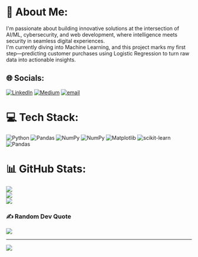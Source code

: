 # 💫 About Me:
I'm passionate about building innovative solutions at the intersection of AI/ML, cybersecurity, and web development, where intelligence meets security in seamless digital experiences.<br>I'm currently diving into Machine Learning, and this project marks my first step—predicting customer purchases using Logistic Regression to turn raw data into actionable insights.


## 🌐 Socials:
[![LinkedIn](https://img.shields.io/badge/LinkedIn-%230077B5.svg?logo=linkedin&logoColor=white)](https://linkedin.com/in/www.linkedin.com/in/megh-chauhan-23740b283) [![Medium](https://img.shields.io/badge/Medium-12100E?logo=medium&logoColor=white)](https://medium.com/@@meghchauhan8) [![email](https://img.shields.io/badge/Email-D14836?logo=gmail&logoColor=white)](mailto:meghchauhan8.study@gmail.com) 

# 💻 Tech Stack:
![Python](https://img.shields.io/badge/python-3670A0?style=for-the-badge&logo=python&logoColor=ffdd54) ![Pandas](https://img.shields.io/badge/pandas-%23150458.svg?style=for-the-badge&logo=pandas&logoColor=white) ![NumPy](https://img.shields.io/badge/numpy-%23013243.svg?style=for-the-badge&logo=numpy&logoColor=white) ![NumPy](https://img.shields.io/badge/numpy-%23013243.svg?style=for-the-badge&logo=numpy&logoColor=white) ![Matplotlib](https://img.shields.io/badge/Matplotlib-%23ffffff.svg?style=for-the-badge&logo=Matplotlib&logoColor=black) ![scikit-learn](https://img.shields.io/badge/scikit--learn-%23F7931E.svg?style=for-the-badge&logo=scikit-learn&logoColor=white) ![Pandas](https://img.shields.io/badge/pandas-%23150458.svg?style=for-the-badge&logo=pandas&logoColor=white)
# 📊 GitHub Stats:
![](https://github-readme-stats.vercel.app/api?username=Megh8py&theme=tokyonight&hide_border=false&include_all_commits=true&count_private=true)<br/>
![](https://nirzak-streak-stats.vercel.app/?user=Megh8py&theme=tokyonight&hide_border=false)<br/>
![](https://github-readme-stats.vercel.app/api/top-langs/?username=Megh8py&theme=tokyonight&hide_border=false&include_all_commits=true&count_private=true&layout=compact)

### ✍️ Random Dev Quote
![](https://quotes-github-readme.vercel.app/api?type=horizontal&theme=radical)

---
[![](https://visitcount.itsvg.in/api?id=Megh8py&icon=0&color=0)](https://visitcount.itsvg.in)

<!-- Proudly created with GPRM ( https://gprm.itsvg.in ) -->
